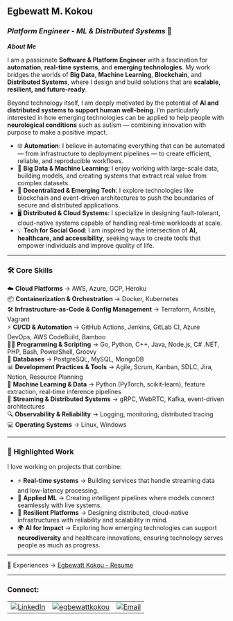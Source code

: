 ## **Egbewatt M. Kokou**

### ***Platform Engineer - ML & Distributed Systems*** 🚀

***___About Me___***

I am a passionate **Software & Platform Engineer** with a fascination for **automation**, **real-time systems**, and **emerging technologies**. My work bridges the worlds of **Big Data**, **Machine Learning**, **Blockchain**, and **Distributed Systems**, where I design and build solutions that are **scalable, resilient, and future-ready**.  

Beyond technology itself, I am deeply motivated by the potential of **AI and distributed systems to support human well-being**. I’m particularly interested in how emerging technologies can be applied to help people with **neurological conditions** such as autism — combining innovation with purpose to make a positive impact.  

- 🌐 **Automation**: I believe in automating everything that can be automated — from infrastructure to deployment pipelines — to create efficient, reliable, and reproducible workflows.  
- 🧠 **Big Data & Machine Learning**: I enjoy working with large-scale data, building models, and creating systems that extract real value from complex datasets.  
- 🔗 **Decentralized & Emerging Tech**: I explore technologies like blockchain and event-driven architectures to push the boundaries of secure and distributed applications.  
- 🖥 **Distributed & Cloud Systems**: I specialize in designing fault-tolerant, cloud-native systems capable of handling real-time workloads at scale.  
- 💡 **Tech for Social Good**: I am inspired by the intersection of **AI, healthcare, and accessibility**, seeking ways to create tools that empower individuals and improve quality of life.  

---

### 🛠️ **Core Skills**

☁️ **Cloud Platforms** → AWS, Azure, GCP, Heroku  
📦 **Containerization & Orchestration** → Docker, Kubernetes  
🛠️ **Infrastructure-as-Code & Config Management** → Terraform, Ansible, Vagrant  
⚡ **CI/CD & Automation** → GitHub Actions, Jenkins, GitLab CI, Azure DevOps, AWS CodeBuild, Bamboo  
👨‍💻 **Programming & Scripting** → Go, Python, C++, Java, Node.js, C# .NET, PHP, Bash, PowerShell, Groovy  
🏬 **Databases** → PostgreSQL, MySQL, MongoDB  
📊 **Development Practices & Tools** → Agile, Scrum, Kanban, SDLC, Jira, Notion, Resource Planning  
🧠 **Machine Learning & Data** → Python (PyTorch, scikit-learn), feature extraction, real-time inference pipelines  
📡 **Streaming & Distributed Systems** → gRPC, WebRTC, Kafka, event-driven architectures  
🔍 **Observability & Reliability** → Logging, monitoring, distributed tracing  
💻 **Operating Systems** → Linux, Windows   

---

### 📌 **Highlighted Work**

I love working on projects that combine:  
- ⚡ **Real-time systems** → Building services that handle streaming data and low-latency processing.  
- 🧩 **Applied ML** → Creating intelligent pipelines where models connect seamlessly with live systems.  
- 🔐 **Resilient Platforms** → Designing distributed, cloud-native infrastructures with reliability and scalability in mind.  
- 🌍 **AI for Impact** → Exploring how emerging technologies can support **neurodiversity** and healthcare innovations, ensuring technology serves people as much as progress.  

---

📄 Experiences → [Egbewatt Kokou - Resume](https://infinintyworld.notion.site/Egbewatt-Kokou-Resume-089feb9f4ab7434589ced391a794e028?pvs=4)

---

### **Connect:**

<table><tbody><tr>
<td><a href="https://linkedin.com/in/kinfinity3"><img src="https://img.shields.io/badge/-kinfinity3-blue?style=flat-square&logo=linkedin&logoColor=white&link=https://linkedin.com/in/kinfinity3" alt="LinkedIn"></a></td>
<td><a href="https://x.com/KokouEgbewatt"><img src="https://img.shields.io/twitter/follow/egbewattkokou?logo=twitter&style=for-the-badge" alt="egbewattkokou"></a></td>
<td><a href="mailto:kokou.egbewatt@gmail.com"><img src="https://img.shields.io/badge/Email-kokou.egbewatt%40gmail.com-red?style=flat-square" alt="Email"></a></td>
</tr></tbody></table>
